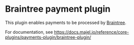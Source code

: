 # Braintree payment plugin

This plugin enables payments to be processed by [Braintree](https://www.braintreepayments.com/).

For documentation, see https://docs.majel.io/reference/core-plugins/payments-plugin/braintree-plugin/
